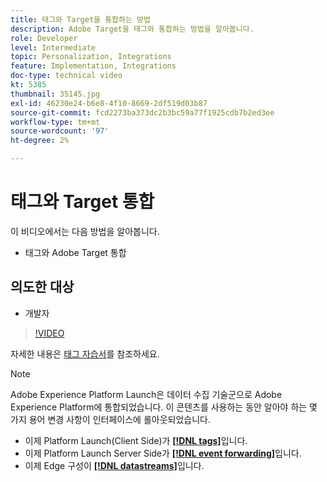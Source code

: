 ```yaml
---
title: 태그와 Target을 통합하는 방법
description: Adobe Target을 태그와 통합하는 방법을 알아봅니다.
role: Developer
level: Intermediate
topic: Personalization, Integrations
feature: Implementation, Integrations
doc-type: technical video
kt: 5385
thumbnail: 35145.jpg
exl-id: 46230e24-b6e8-4f10-8669-2df519d03b87
source-git-commit: fcd2273ba373dc2b3bc59a77f1925cdb7b2ed3ee
workflow-type: tm+mt
source-wordcount: '97'
ht-degree: 2%

---
```


# 태그와 Target 통합

이 비디오에서는 다음 방법을 알아봅니다.

* 태그와 Adobe Target 통합

## 의도한 대상

* 개발자

>[!VIDEO](https://video.tv.adobe.com/v/35145/?quality=12)

자세한 내용은 [태그 자습서](https://experienceleague.adobe.com/docs/launch-learn/implementing-in-websites-with-launch/index.html?lang=ko)를 참조하세요.

>[!NOTE]
>
>Adobe Experience Platform Launch은 데이터 수집 기술군으로 Adobe Experience Platform에 통합되었습니다. 이 콘텐츠를 사용하는 동안 알아야 하는 몇 가지 용어 변경 사항이 인터페이스에 롤아웃되었습니다.
>
> * 이제 Platform Launch(Client Side)가 **[[!DNL tags]](https://experienceleague.adobe.com/docs/experience-platform/tags/home.html?lang=ko-KR)**&#x200B;입니다.
> * 이제 Platform Launch Server Side가 **[[!DNL event forwarding]](https://experienceleague.adobe.com/docs/experience-platform/tags/event-forwarding/overview.html?lang=ko)**&#x200B;입니다.
> * 이제 Edge 구성이 **[[!DNL datastreams]](https://experienceleague.adobe.com/docs/experience-platform/edge/fundamentals/datastreams.html?lang=ko)**&#x200B;입니다.

